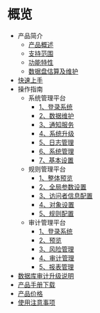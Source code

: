 
# 概览

* 产品简介
    * [产品概述](/udas/concepts/overeview)
    * [支持范围](/udas/concepts/support)
    * [功能特性](/udas/concepts/feature)
    * [数据盘估算及维护](/udas/concepts/shujupan)
* [快速上手](/udas/start)
* 操作指南
    * 系统管理平台
        * [1、登录系统](/udas/operation/manage/login)
        * [2、数据维护](/udas/operation/manage/data)
        * [3、通知服务](/udas/operation/manage/inform)
        * [4、系统升级](/udas/operation/manage/upgrade)
        * [5、日志管理](/udas/operation/manage/log)
        * [6、系统管理](/udas/operation/manage/system)
        * [7、基本设置](/udas/operation/manage/basic)
    * 规则管理平台
        * [1、整体预览](/udas/operation/rule/dashboard)
        * [2、全局参数设置](/udas/operation/rule/whole)
        * [3、访问者信息配置](/udas/operation/rule/config)
        * [4、对象设置](/udas/operation/rule/object)
        * [5、规则配置](/udas/operation/rule/procedure)
    * 审计管理平台
        * [1、登录系统](/udas/operation/audit/login)
        * [2、预览](/udas/operation/audit/dashboard)
        * [3、风险管理](/udas/operation/audit/risk)
        * [4、审计管理](/udas/operation/audit/aud)
        * [5、报表管理](/udas/operation/audit/report)
* [数据库审计升级说明](/udas/upgrade)
* [产品手册下载](/udas/manual)
* [产品价格](/udas/price)
* [使用注意事项](/udas/warning)
